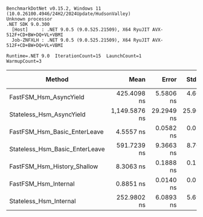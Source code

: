 ```

BenchmarkDotNet v0.15.2, Windows 11 (10.0.26100.4946/24H2/2024Update/HudsonValley)
Unknown processor
.NET SDK 9.0.300
  [Host]     : .NET 9.0.5 (9.0.525.21509), X64 RyuJIT AVX-512F+CD+BW+DQ+VL+VBMI
  Job-ZNFXLH : .NET 9.0.5 (9.0.525.21509), X64 RyuJIT AVX-512F+CD+BW+DQ+VL+VBMI

Runtime=.NET 9.0  IterationCount=15  LaunchCount=1  
WarmupCount=3  

```
| Method                         | Mean          | Error      | StdDev     | Gen0   | Code Size | Gen1   | Gen2   | Allocated |
|------------------------------- |--------------:|-----------:|-----------:|-------:|----------:|-------:|-------:|----------:|
| FastFSM_Hsm_AsyncYield         |   425.4098 ns |  5.5806 ns |  4.6600 ns | 0.0315 |   6,354 B | 0.0010 | 0.0010 |         - |
| Stateless_Hsm_AsyncYield       | 1,149.5876 ns | 29.2949 ns | 25.9692 ns | 0.1202 |   1,445 B | 0.0019 | 0.0019 |         - |
| FastFSM_Hsm_Basic_EnterLeave   |     4.5557 ns |  0.0582 ns |  0.0516 ns |      - |   1,597 B |      - |      - |         - |
| Stateless_Hsm_Basic_EnterLeave |   591.7239 ns |  9.3663 ns |  8.7612 ns | 0.1307 |  11,839 B |      - |      - |    3952 B |
| FastFSM_Hsm_History_Shallow    |     8.3063 ns |  0.1888 ns |  0.1766 ns |      - |   2,501 B |      - |      - |         - |
| FastFSM_Hsm_Internal           |     0.8851 ns |  0.0140 ns |  0.0124 ns |      - |     826 B |      - |      - |         - |
| Stateless_Hsm_Internal         |   252.9802 ns |  6.0893 ns |  5.6960 ns | 0.0467 |  14,715 B |      - |      - |    1408 B |
